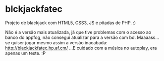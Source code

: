 blckjackfatec
=============

Projeto de blackjack com HTML5, CSS3, JS e pitadas de PHP. :)

Não é a versão mais atualizada, já que tive problemas com o acesso ao banco do appfog, não consegui atualizar para a versão com bd. 
Maaaass... se quiser jogar mesmo assim a versão inacabada: http://blackjackfatec.hp.af.cm/ ...E cuidado com a música no autoplay, era apenas um teste. :P
